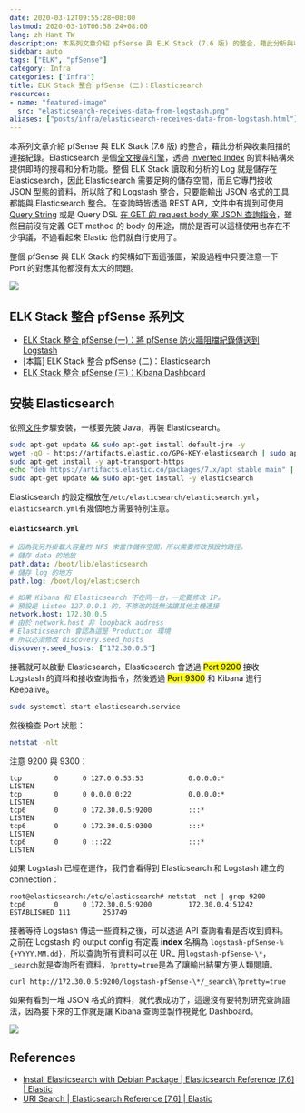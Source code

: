 ```yaml
---
date: 2020-03-12T09:55:28+08:00
lastmod: 2020-03-16T06:58:24+08:00
lang: zh-Hant-TW
description: 本系列文章介紹 pfSense 與 ELK Stack (7.6 版) 的整合，藉此分析與收集阻擋的連接紀錄。Elasticsearch 是個全文搜尋引擎，透過 Inverted Index 的資料結構來提供即時的搜尋和分析功能。整個 ELK Stack 讀取和分析的 Log 就是儲存在 Elasticsearch，因此 Elasticsearch 需要足夠的儲存空間，而且它專門接收 JSON 型態的資料，所以除了和 Logstash 整合，只要能輸出 JSON 格式的工具都能與 Elasticsearch 整合。
sidebar: auto
tags: ["ELK", "pfSense"]
category: Infra
categories: ["Infra"]
title: ELK Stack 整合 pfSense (二)：Elasticsearch
resources:
- name: "featured-image"
  src: "elasticsearch-receives-data-from-logstash.png"
aliases: ["posts/infra/elasticsearch-receives-data-from-logstash.html"]
---
```



本系列文章介紹 pfSense 與 ELK Stack (7.6 版) 的整合，藉此分析與收集阻擋的連接紀錄。Elasticsearch 是個[全文搜尋引擎](https://zh.wikipedia.org/wiki/全文檢索)，透過 [Inverted Index](https://en.wikipedia.org/wiki/Inverted_index) 的資料結構來提供即時的搜尋和分析功能。整個 ELK Stack 讀取和分析的 Log 就是儲存在 Elasticsearch，因此 Elasticsearch 需要足夠的儲存空間，而且它專門接收 JSON 型態的資料，所以除了和 Logstash 整合，只要能輸出 JSON 格式的工具都能與 Elasticsearch 整合。在查詢時皆透過 REST API，文件中有提到可使用 [Query String](https://www.elastic.co/guide/en/elasticsearch/reference/current/search-uri-request.html) 或是 Query DSL [在 GET 的 request body 塞 JSON 查詢指令](https://www.elastic.co/guide/en/elasticsearch/reference/current/search-request-body.html)，雖然目前沒有定義 GET method 的 body 的用途，關於是否可以這樣使用也存在不少爭議，不過看起來 Elastic 他們就自行使用了。

整個 pfSense 與 ELK Stack 的架構如下面這張圖，架設過程中只要注意一下 Port 的對應其他都沒有太大的問題。

![](https://i.imgur.com/yMAxVaB.png)

## ELK Stack 整合 pfSense 系列文
- [ELK Stack 整合 pfSense (一)：將 pfSense 防火牆阻擋紀錄傳送到 Logstash](/posts/infra/sending-logs-from-pfsense-2-logstash.html)
- [本篇] ELK Stack 整合 pfSense (二)：Elasticsearch
- [ELK Stack 整合 pfSense (三)：Kibana Dashboard](/posts/infra/monitoring-pfsense-via-kibana.html)

## 安裝 Elasticsearch
依照[文件](https://www.elastic.co/guide/en/elasticsearch/reference/current/deb.html#deb-repo)步驟安裝，一樣要先裝 Java，再裝 Elasticsearch。

```bash
sudo apt-get update && sudo apt-get install default-jre -y
wget -qO - https://artifacts.elastic.co/GPG-KEY-elasticsearch | sudo apt-key add -
sudo apt-get install -y apt-transport-https
echo "deb https://artifacts.elastic.co/packages/7.x/apt stable main" | sudo tee -a /etc/apt/sources.list.d/elastic-7.x.list
sudo apt-get update && sudo apt-get install -y elasticsearch
```

Elasticsearch 的設定檔放在`/etc/elasticsearch/elasticsearch.yml`，`elasticsearch.yml`有幾個地方需要特別注意。
#### `elasticsearch.yml`
```yaml
# 因為我另外掛載大容量的 NFS 來當作儲存空間，所以需要修改預設的路徑。
# 儲存 data 的地放
path.data: /boot/lib/elasticsearch
# 儲存 log 的地方
path.log: /boot/log/elasticserch

# 如果 Kibana 和 Elasticsearch 不在同一台，一定要修改 IP。
# 預設是 Listen 127.0.0.1 的，不修改的話無法讓其他主機連接
network.host: 172.30.0.5
# 由於 network.host 非 loopback address
# Elasticsearch 會認為這是 Production 環境
# 所以必須修改 discovery.seed_hosts
discovery.seed_hosts: ["172.30.0.5"]
```

接著就可以啟動 Elasticsearch，Elasticsearch 會透過 <mark>Port 9200</mark> 接收 Logstash 的資料和接收查詢指令，然後透過 <mark>Port 9300</mark> 和 Kibana 進行 Keepalive。

```bash
sudo systemctl start elasticsearch.service
```

然後檢查 Port 狀態：
```bash
netstat -nlt
```
注意 9200 與 9300：
```
tcp        0      0 127.0.0.53:53           0.0.0.0:*               LISTEN
tcp        0      0 0.0.0.0:22              0.0.0.0:*               LISTEN
tcp6       0      0 172.30.0.5:9200         :::*                    LISTEN
tcp6       0      0 172.30.0.5:9300         :::*                    LISTEN
tcp6       0      0 :::22                   :::*                    LISTEN
```

如果 Logstash 已經在運作，我們會看得到 Elasticsearch 和 Logstash 建立的 connection：
```
root@elasticsearch:/etc/elasticsearch# netstat -net | grep 9200
tcp6       0      0 172.30.0.5:9200         172.30.0.4:51242        ESTABLISHED 111        253749
```
接著等待 Logstash 傳送一些資料之後，可以透過 API 查詢看看是否收到資料。之前在 Logstash 的 output config 有定義 **index** 名稱為 `logstash-pfSense-%{+YYYY.MM.dd}`，所以查詢所有資料可以在 URL 用`logstash-pfSense-\*`，`_search`就是查詢所有資料，`?pretty=true`是為了讓輸出結果方便人類閱讀。

```bash
curl http://172.30.0.5:9200/logstash-pfSense-\*/_search\?pretty=true
```

如果有看到一堆 JSON 格式的資料，就代表成功了，這邊沒有要特別研究查詢語法，因為接下來的工作就是讓 Kibana 查詢並製作視覺化 Dashboard。

![](https://i.imgur.com/Mj39JDh.png)

## References
- [Install Elasticsearch with Debian Package | Elasticsearch Reference [7.6] | Elastic](https://www.elastic.co/guide/en/elasticsearch/reference/current/deb.html)
- [URI Search | Elasticsearch Reference [7.6] | Elastic](https://www.elastic.co/guide/en/elasticsearch/reference/current/search-uri-request.html)

